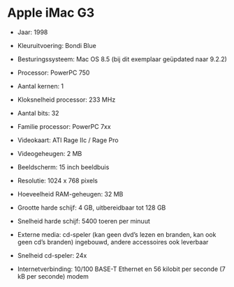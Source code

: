 # Apple iMac G3
- Jaar: 1998
- Kleuruitvoering: Bondi Blue
- Besturingssysteem: Mac OS 8.5 (bij dit exemplaar geüpdated naar 9.2.2)

- Processor: PowerPC 750
- Aantal kernen: 1
- Kloksnelheid processor: 233 MHz
- Aantal bits: 32
- Familie processor: PowerPC 7xx

- Videokaart: ATI Rage IIc / Rage Pro
- Videogeheugen: 2 MB
- Beeldscherm: 15 inch beeldbuis
- Resolutie: 1024 x 768 pixels

- Hoeveelheid RAM-geheugen: 32 MB
- Grootte harde schijf: 4 GB, uitbereidbaar tot 128 GB
- Snelheid harde schijf: 5400 toeren per minuut
- Externe media: cd-speler (kan geen dvd’s lezen en branden, kan ook geen cd’s branden) ingebouwd, andere accessoires ook leverbaar
- Snelheid cd-speler: 24x

- Internetverbinding: 10/100 BASE-T Ethernet en 56 kilobit per seconde (7 kB per seconde) modem

